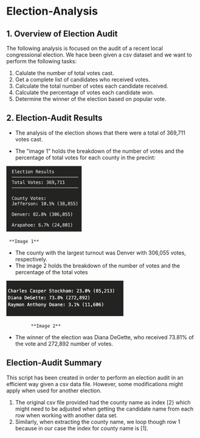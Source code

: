 
# **Election-Analysis**

## **1. Overview of Election Audit** 
The following analysis is focused on the audit of a recent local congressional election. We hace been given a csv dataset and we want to perform the following tasks:
1.  Calulate the number of total votes cast.
2.  Get a complete list of candidates who received votes.
3.  Calculate the total number of votes each candidate received.
4.  Calculate the percentage of votes each candidate won.
5.  Determine the winner of the election based on popular vote.


## **2. Election-Audit Results** 
* The analysis of the election shows that there were a total of 369,711 votes cast.

* The "image 1" holds the breakdown of the number of votes and the percentage of total votes for each county in the precint: 

 ![image_1](Resources/image_1.png)

     **Image 1**
                                               
* The county with the largest turnout was Denver with 306,055 votes, respectively.
* The image 2 holds the breakdown of the number of votes and the percentage of the total votes

 ![image 2](Resources/image_2.jpg)
 
             **Image 2**
* The winner of the election was Diana DeGette, who received 73.81% of the vote and 272,892 number of votes.

## **Election-Audit Summary**

This script has been created in order to perform an election audit in an efficient way  given a csv data file. However, some modifications might apply when used for another election. 
1. The original csv file provided had the county name as index [2} which might need to be adjusted when getting the candidate name from each row when working with another data set. 
2. Similarly, when extracting the county name, we loop though row 1 because in our case the index for county name is [1]. 




